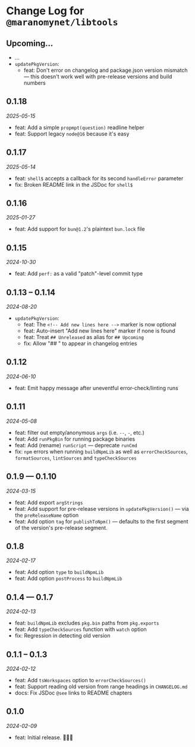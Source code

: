 # Change Log for `@maranomynet/libtools`

## Upcoming...

- ... <!-- Add new lines here. -->
- `updatePkgVersion`:
  - feat: Don't error on changelog and package.json version mismatch — this
    doesn't work well with pre-release versions and build numbers

## 0.1.18

_2025-05-15_

- feat: Add a simple `propmpt(question)` readline helper
- feat: Support legacy `node@16` because it's easy

## 0.1.17

_2025-05-14_

- feat: `shell$` accepts a callback for its second `handleError` parameter
- fix: Broken README link in the JSDoc for `shell$`

## 0.1.16

_2025-01-27_

- feat: Add support for `bun@1.2`'s plaintext `bun.lock` file

## 0.1.15

_2024-10-30_

- feat: Add `perf:` as a valid "patch"-level commit type

## 0.1.13 – 0.1.14

_2024-08-20_

- `updatePkgVersion`:
  - feat: The `<!-- Add new lines here -->` marker is now optional
  - feat: Auto-insert "Add new lines here" marker if none is found
  - feat: Treat `## Unreleased` as alias for `## Upcoming`
  - fix: Allow "## " to appear in changelog entries

## 0.1.12

_2024-06-10_

- feat: Emit happy message after uneventful error-check/linting runs

## 0.1.11

_2024-05-08_

- feat: filter out empty/anonymous `args` (i.e. `--`, `-`, etc.)
- feat: Add `runPkgBin` for running package binaries
- feat: Add (rename) `runScript` — deprecate `runCmd`
- fix: `npm` errors when running `buildNpmLib` as well as `errorCheckSources`,
  `formatSources`, `lintSources` and `typeCheckSources`

## 0.1.9 — 0.1.10

_2024-03-15_

- feat: Add export `argStrings`
- feat: Add support for pre-release versions in `updatePkgVersion()` — via the
  `preReleaseName` option
- feat: Add option `tag` for `publishToNpm()` — defaults to the first segment
  of the version's pre-release segment.

## 0.1.8

_2024-02-17_

- feat: Add option `type` to `buildNpmLib`
- feat: Add option `postProcess` to `buildNpmLib`

## 0.1.4 — 0.1.7

_2024-02-13_

- feat: `buildNpmLib` excludes `pkg.bin` paths from `pkg.exports`
- feat: Add `typeCheckSources` function with `watch` option
- fix: Regression in detecting old version

## 0.1.1 – 0.1.3

_2024-02-12_

- feat: Add `tsWorkspaces` option to `errorCheckSources()`
- feat: Support reading old version from range headings in `CHANGELOG.md`
- docs: Fix JSDoc `@see` links to README chapters

## 0.1.0

_2024-02-09_

- feat: Initial release. 🎉🥳👯

